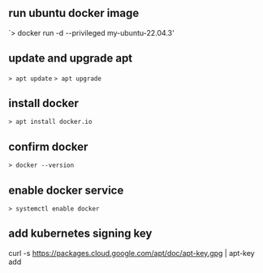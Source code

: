 ## run ubuntu docker image
`> docker run -d --privileged my-ubuntu-22.04.3'

## update and upgrade apt
`> apt update`
`> apt upgrade`

## install docker
`> apt install docker.io`

## confirm docker
`> docker --version`

## enable docker service
`> systemctl enable docker`

## add kubernetes signing key 
curl -s https://packages.cloud.google.com/apt/doc/apt-key.gpg | apt-key add

